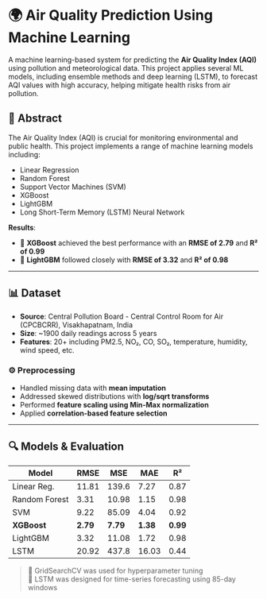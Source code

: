 # 🌍 Air Quality Prediction Using Machine Learning

A machine learning-based system for predicting the **Air Quality Index (AQI)** using pollution and meteorological data. This project applies several ML models, including ensemble methods and deep learning (LSTM), to forecast AQI values with high accuracy, helping mitigate health risks from air pollution.



## 📝 Abstract

The Air Quality Index (AQI) is crucial for monitoring environmental and public health. This project implements a range of machine learning models including:

- Linear Regression  
- Random Forest  
- Support Vector Machines (SVM)  
- XGBoost  
- LightGBM  
- Long Short-Term Memory (LSTM) Neural Network  

**Results**:  
- 🥇 **XGBoost** achieved the best performance with an **RMSE of 2.79** and **R² of 0.99**  
- 🥈 **LightGBM** followed closely with **RMSE of 3.32** and **R² of 0.98**

---

## 📊 Dataset

- **Source**: Central Pollution Board - Central Control Room for Air (CPCBCRR), Visakhapatnam, India  
- **Size**: ~1900 daily readings across 5 years  
- **Features**: 20+ including PM2.5, NO₂, CO, SO₂, temperature, humidity, wind speed, etc.

### ⚙️ Preprocessing

- Handled missing data with **mean imputation**  
- Addressed skewed distributions with **log/sqrt transforms**  
- Performed **feature scaling using Min-Max normalization**  
- Applied **correlation-based feature selection**

---

## 🔍 Models & Evaluation

| Model        | RMSE | MSE   | MAE  | R²   |
|--------------|------|-------|------|------|
| Linear Reg.  | 11.81| 139.6 | 7.27 | 0.87 |
| Random Forest| 3.31 | 10.98 | 1.15 | 0.98 |
| SVM          | 9.22 | 85.09 | 4.04 | 0.92 |
| **XGBoost**  | **2.79** | **7.79** | **1.38** | **0.99** |
| LightGBM     | 3.32 | 11.08 | 1.72 | 0.98 |
| LSTM         | 20.92| 437.8 |16.03 | 0.44 |

> 📌 GridSearchCV was used for hyperparameter tuning  
> 🧠 LSTM was designed for time-series forecasting using 85-day windows



